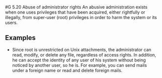 #G 5.20 Abuse of administrator rights
An abusive administration exists when one uses privileges that have been acquired, either rightfully or illegally, from super-user (root) privileges in order to harm the system or its users.



## Examples 
* Since root is unrestricted on Unix attachments, the administrator can read, modify, or delete any file, regardless of access rights. In addition, he can accept the identity of any user of his system without being noticed by another user, so he is. For example, you can send mails under a foreign name or read and delete foreign mails.




